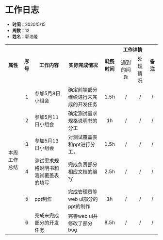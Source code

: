 <h1>工作日志</h1>
<ul>
  <li><strong>时间：</strong>2020/5/15</li>
  <li><strong>周数：</strong>12</li>
  <li><strong>姓名：</strong>郭浩隆</li>
</ul>
<table style="text-align:center">
  <tr>
    <th rowspan="2">属性</th>
    <th rowspan="2">序号</th>
    <th rowspan="2">工作内容</th>
    <th rowspan="2">实际完成情况</th>
    <th rowspan="2">耗费时间</th>
    <th colspan="2">工作详情</th>
    <th rowspan="2">备注</th>
  </tr>
  <tr>
    <td>遇到的问题</td>
    <td>处理情况</td>
  </tr>
  <tr>
    <td rowspan="6">本周工作总结</td>
    <td>1</td>
    <td style="text-align:left">参加5月8日小组会</td>
    <td style="text-align:left">确定前端部分继续进行未完成的开发任务</td>
    <td>1.5h</td>
    <td>/</td>
    <td>/</td>
    <td>/</td>
  </tr>
  <tr>
    <td>2</td>
    <td style="text-align:left">参加5月11日小组会</td>
    <td style="text-align:left">确定测试需求规格说明书的分工</td>
    <td>1h</td>
    <td>/</td>
    <td>/</td>
    <td>/</td>
  </tr>
  <tr>
    <td>3</td>
    <td style="text-align:left">参加5月13日小组会</td>
    <td style="text-align:left">对测试覆盖表和ppt进行分工，</td>
    <td>1.5h</td>
    <td>/</td>
    <td>/</td>
    <td>/</td>
  </tr>
  <tr>
    <td>4</td>
    <td style="text-align:left">测试需求规格说明书和测试覆盖表的填写</td>
    <td style="text-align:left">完成负责部分相应文档的编写</td>
    <td>2.5h</td>
    <td>/</td>
    <td>/</td>
    <td>/</td>
  </tr>
  <tr>
    <td>5</td>
    <td style="text-align:left">ppt制作</td>
    <td style="text-align:left">完成管理员等web ui部分的ppt的制作</td>
    <td>1h</td>
    <td>/</td>
    <td>/</td>
    <td>/</td>
  </tr>
  <tr>
    <td>6</td>
    <td style="text-align:left">完成未完成部分的开发任务</td>
    <td style="text-align:left">完善web ui并修改了部分bug</td>
    <td>8.5h</td>
    <td>/</td>
    <td>/</td>
    <td>/</td>
  </tr>
</table>


